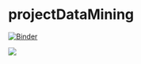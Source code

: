 # projectDataMining
[![Binder](https://mybinder.org/badge_logo.svg)](https://mybinder.org/v2/gh/hazbri/projectDataMining/main)



![](//https://github.com/hazbri/projectDataMining/blob/main/capture.gif)
